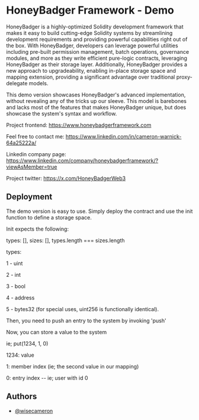 # HoneyBadger Framework - Demo

HoneyBadger is a highly-optimized Solidity development framework that makes it easy to build cutting-edge Solidity systems by streamlining development requirements and providing powerful capabilities right out of the box.  With HoneyBadger, developers can leverage powerful utilities including pre-built permission management, batch operations, governance modules, and more as they write efficient pure-logic contracts, leveraging HoneyBadger as their storage layer.  Additionally, HoneyBadger provides a new approach to upgradeability, enabling in-place storage space and mapping extension, providing a significant advantage over traditional proxy-delegate models.

This demo version showcases HoneyBadger's advanced implementation, without revealing any of the tricks up our sleeve.  This model is barebones and lacks most of the features that makes HoneyBadger unique, but does showcase the system's syntax and workflow.


Project frontend: https://www.honeybadgerframework.com


Feel free to contact me: https://www.linkedin.com/in/cameron-warnick-64a25222a/

Linkedin company page: https://www.linkedin.com/company/honeybadgerframework/?viewAsMember=true

Project twitter: https://x.com/HoneyBadgerWeb3
## Deployment

The demo version is easy to use. Simply deploy the contract and use the init function to define a storage space.

Init expects the following:

types: <uint256>[],
sizes: <uint256>[],
types.length === sizes.length

types: 

1 - uint 

2 - int

3 - bool 

4 - address

5 - bytes32 (for special uses, uint256 is functionally identical).

Then, you need to push an entry to the system by invoking 'push'

Now, you can store a value to the system

ie; put(1234, 1, 0) 

1234: value

1: member index (ie; the second value in our mapping)

0: entry index -- ie; user with id 0



## Authors

- [@wisecameron](https://www.github.com/wisecameron)
